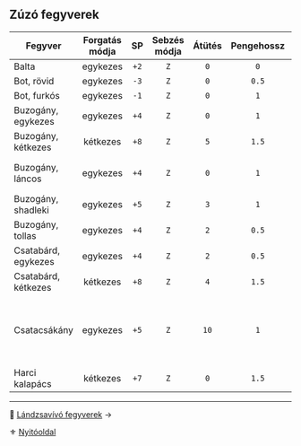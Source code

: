 ## Zúzó fegyverek

<!-- tag: md_table_fegyver_start -->

| Fegyver             | Forgatás módja |  SP  | Sebzés módja | Átütés | Pengehossz | KÉ  |  TÉ  |  VÉ  | Sebesség | Kategória | Speciális                                                                        |
| ------------------- |:--------------:|:----:|:------------:|:------:|:----------:|:---:|:----:|:----:|:--------:|:---------:| -------------------------------------------------------------------------------- |
| Balta               |    egykezes    | `+2` |     `Z`      |  `0`   |    `0`     | `1` | `6`  | `1`  |   `7`    |   zúzó    |                                                                                  |
| Bot, rövid          |    egykezes    | `-3` |     `Z`      |  `0`   |   `0.5`    | `6` | `9`  | `6`  |   `6`    |   zúzó    |                                                                                  |
| Bot, furkós         |    egykezes    | `-1` |     `Z`      |  `0`   |    `1`     | `4` | `10` | `8`  |   `7`    |   zúzó    |                                                                                  |
| Buzogány, egykezes  |    egykezes    | `+4` |     `Z`      |  `0`   |    `1`     | `4` | `12` | `8`  |   `7`    |   zúzó    |                                                                                  |
| Buzogány, kétkezes  |    kétkezes    | `+8` |     `Z`      |  `5`   |   `1.5`    | `1` | `20` | `8`  |   `9`    |   zúzó    | **Erő** követelmény:`+2`                                                         |
| Buzogány, láncos    |    egykezes    | `+4` |     `Z`      |  `0`   |    `1`     | `3` | `15` | `6`  |   `7`    |   zúzó    | Ellene a Pajzs VÉ fele számít csak!                                              |
| Buzogány, shadleki  |    egykezes    | `+5` |     `Z`      |  `3`   |    `1`     | `5` | `14` | `9`  |   `7`    |   zúzó    |                                                                                  |
| Buzogány, tollas    |    egykezes    | `+4` |     `Z`      |  `2`   |   `0.5`    | `4` | `9`  | `4`  |   `6`    |   zúzó    |                                                                                  |
| Csatabárd, egykezes |    egykezes    | `+4` |     `Z`      |  `2`   |   `0.5`    | `4` | `11` | `7`  |   `7`    |   zúzó    |                                                                                  |
| Csatabárd, kétkezes |    kétkezes    | `+8` |     `Z`      |  `4`   |   `1.5`    | `4` | `18` | `10` |   `9`    |   zúzó    |                                                                                  |
| Csatacsákány        |    egykezes    | `+5` |     `Z`      |  `10`  |    `1`     | `5` | `14` | `5`  |   `8`    |   zúzó    | Nagyon vérzik<br />`50%` az esély, hogy beragad és nem lehet kihúzni harc közben |
| Harci kalapács      |    kétkezes    | `+7` |     `Z`      |  `0`   |   `1.5`    | `1` | `20` | `8`  |   `9`    |   zúzó    | **Erő** követelmény:`+2`                                                         |

<!-- tag: md_table_fegyver_end -->

---

🔗 [Lándzsavívó fegyverek](068_05_landzsavivo_fegyverek.md) →

⚜️ [Nyitóoldal](start.md#6-harcrendszer-%EF%B8%8F)
